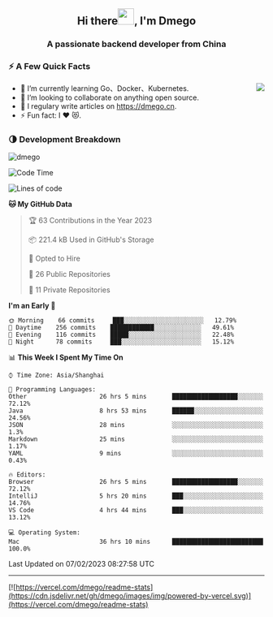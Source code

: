 <h2 align="center">Hi there<img src="https://cdn.jsdelivr.net/gh/dmego/images/img/Hi.gif" height="32" />, I'm Dmego </h2>
<h3 align="center">A passionate backend developer from China</h3>

### ⚡️ A Few Quick Facts

<img align="right" src="https://readme-stats-dmego.vercel.app/api?username=dmego&show_icons=true&icon_color=1573B3&hide_title=true&text_color=718096&bg_color=00000000&hide_border=true"/>

<ul>
    <li> 🌱 I’m currently learning Go、Docker、Kubernetes.</li>
    <li> 👯 I’m looking to collaborate on anything open source.</li>
    <li> 📝 I regulary write articles on <a href="https://dmego.cn">https://dmego.cn</a>.</li>
    <li> ⚡ Fun fact: I ❤️ 😻.</li>
</ul>

### 🌗 Development Breakdown

<img src="https://komarev.com/ghpvc/?username=dmego" alt="dmego" />

<!--START_SECTION:waka-->
![Code Time](http://img.shields.io/badge/Code%20Time-1%2C937%20hrs%204%20mins-blue)

![Lines of code](https://img.shields.io/badge/From%20Hello%20World%20I%27ve%20Written-235%20Thousand%20lines%20of%20code-blue)

**🐱 My GitHub Data** 

> 🏆 63 Contributions in the Year 2023
 > 
> 📦 221.4 kB Used in GitHub's Storage 
 > 
> 💼 Opted to Hire
 > 
> 📜 26 Public Repositories 
 > 
> 🔑 11 Private Repositories  
 > 
**I'm an Early 🐤** 

```text
🌞 Morning    66 commits     ███░░░░░░░░░░░░░░░░░░░░░░   12.79% 
🌆 Daytime    256 commits    ████████████░░░░░░░░░░░░░   49.61% 
🌃 Evening    116 commits    █████░░░░░░░░░░░░░░░░░░░░   22.48% 
🌙 Night      78 commits     ███░░░░░░░░░░░░░░░░░░░░░░   15.12%

```


📊 **This Week I Spent My Time On** 

```text
⌚︎ Time Zone: Asia/Shanghai

💬 Programming Languages: 
Other                    26 hrs 5 mins       ██████████████████░░░░░░░   72.12% 
Java                     8 hrs 53 mins       ██████░░░░░░░░░░░░░░░░░░░   24.56% 
JSON                     28 mins             ░░░░░░░░░░░░░░░░░░░░░░░░░   1.3% 
Markdown                 25 mins             ░░░░░░░░░░░░░░░░░░░░░░░░░   1.17% 
YAML                     9 mins              ░░░░░░░░░░░░░░░░░░░░░░░░░   0.43%

🔥 Editors: 
Browser                  26 hrs 5 mins       ██████████████████░░░░░░░   72.12% 
IntelliJ                 5 hrs 20 mins       ███░░░░░░░░░░░░░░░░░░░░░░   14.76% 
VS Code                  4 hrs 44 mins       ███░░░░░░░░░░░░░░░░░░░░░░   13.12%

💻 Operating System: 
Mac                      36 hrs 10 mins      █████████████████████████   100.0%

```


 Last Updated on 07/02/2023 08:27:58 UTC
<!--END_SECTION:waka-->

---

[![https://vercel.com/dmego/readme-stats](https://cdn.jsdelivr.net/gh/dmego/images/img/powered-by-vercel.svg)](https://vercel.com/dmego/readme-stats)

